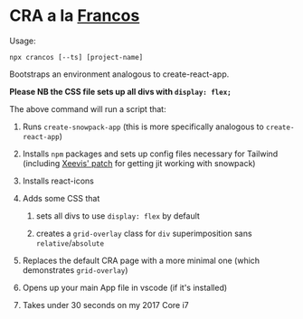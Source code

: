 # CRA a la [Francos](https://francosjust.in)

Usage:

`npx crancos [--ts] [project-name]`

Bootstraps an environment analogous to create-react-app.

**Please NB the CSS file sets up all divs with `display: flex;`**

The above command will run a script that:

1. Runs `create-snowpack-app` (this is more specifically analogous to `create-react-app`)
   
2. Installs `npm` packages and sets up config files necessary for Tailwind (including [Xeevis' patch](https://github.com/jadex/snowpack-plugin-tailwindcss-jit) for getting jit working with snowpack)

3. Installs react-icons

4. Adds some CSS that
   1. sets all divs to use `display: flex` by default

   2. creates a `grid-overlay` class for `div` superimposition  sans `relative`/`absolute`

5. Replaces the default CRA page with a more minimal one (which demonstrates `grid-overlay`)

6. Opens up your main App file in vscode (if it's installed)

7. Takes under 30 seconds on my 2017 Core i7